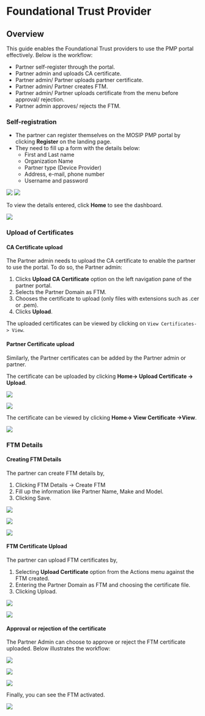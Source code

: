 # Foundational Trust Provider

## Overview

This guide enables the Foundational Trust providers to use the PMP portal effectively. Below is the workflow:

* Partner self-register through the portal.
* Partner admin and uploads CA certificate.
* Partner admin/ Partner uploads partner certificate.
* Partner admin/ Partner creates FTM.
* Partner admin/ Partner uploads certificate from the menu before approval/ rejection.
* Partner admin approves/ rejects the FTM.

### Self-registration

* The partner can register themselves on the MOSIP PMP portal by clicking **Register** on the landing page.
* They need to fill up a form with the details below:
  * First and Last name
  * Organization Name
  * Partner type (Device Provider)
  * Address, e-mail, phone number
  * Username and password

![](../../../\_images/ftm-partner-self-register1.PNG) ![](../../../\_images/ftm-partner-self-register2.PNG)

To view the details entered, click **Home** to see the dashboard.

![](../../../\_images/ftm-partner-home-page.PNG)

### Upload of Certificates

#### CA Certificate upload

The Partner admin needs to upload the CA certificate to enable the partner to use the portal. To do so, the Partner admin:

1. Clicks **Upload CA Certificate** option on the left navigation pane of the partner portal.
2. Selects the Partner Domain as FTM.
3. Chooses the certificate to upload (only files with extensions such as .cer or .pem).
4. Clicks **Upload**.

The uploaded certificates can be viewed by clicking on `View Certificates-> View`.

#### Partner Certificate upload

Similarly, the Partner certificates can be added by the Partner admin or partner.

The certificate can be uploaded by clicking **Home-> Upload Certificate -> Upload**.

![](../../../\_images/ftm-partner-cert-upload.PNG)

![](../../../\_images/ftm-partner-cert-upload-success.PNG)

The certificate can be viewed by clicking **Home-> View Certificate ->View**.

![](../../../\_images/ftm-partner-view-cert.PNG)

### FTM Details

#### Creating FTM Details

The partner can create FTM details by,

1. Clicking FTM Details -> Create FTM
2. Fill up the information like Partner Name, Make and Model.
3. Clicking Save.

![](../../../\_images/ftm-partner-makemodel-view.PNG)

![](../../../\_images/ftm-partner-create-make-model.PNG)

![](../../../\_images/ftm-partner-create-makemodel-success.PNG)

#### FTM Certificate Upload

The partner can upload FTM certificates by,

1. Selecting **Upload Certificate** option from the Actions menu against the FTM created.
2. Entering the Partner Domain as FTM and choosing the certificate file.
3. Clicking Upload.

![](../../../\_images/ftm-partner-chip-sub-menu.PNG)

![](../../../\_images/ftm-partner-cert-upload.PNG)

#### Approval or rejection of the certificate

The Partner Admin can choose to approve or reject the FTM certificate uploaded. Below illustrates the workflow:

![](../../../\_images/partner-admin-ftm-details-view-page.PNG)

![](../../../\_images/partner-admin-ftm-details-actions.PNG)

![](../../../\_images/partner-admin-ftm-details-approve-action.PNG)

Finally, you can see the FTM activated.

![](../../../\_images/ftm-active.png)

